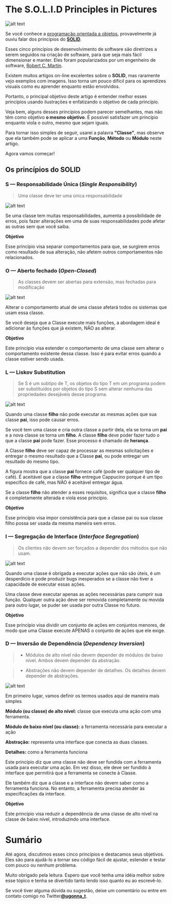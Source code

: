 # The S.O.L.I.D Principles in Pictures

![alt text](005-files/000-en.png "S.O.L.I.D")

Se você conhece a [programação orientada a objetos](https://en.wikipedia.org/wiki/Object-oriented_programming), provavelmente já ouviu falar dos princípios do [**SOLID**](https://en.wikipedia.org/wiki/SOLID).

Esses cinco princípios de desenvolvimento de software são diretrizes a serem seguidos na criação de software, para que seja mais fácil dimensionar e manter. Eles foram popularizados por um engenheiro de software, [Robert C. Martin](https://en.wikipedia.org/wiki/Robert_C._Martin).

Existem muitos artigos on-line excelentes sobre o **SOLID**, mas raramente vejo exemplos com imagens. Isso torna um pouco difícil para os aprendizes visuais como eu aprender enquanto estão envolvidos.

Portanto, o principal objetivo deste artigo é entender melhor esses princípios usando ilustrações e enfatizando o objetivo de cada princípio.

Veja bem, alguns desses princípios podem parecer semelhantes, mas não têm como objetivo **o mesmo objetivo**. É possível satisfazer um princípio enquanto viola o outro, mesmo que sejam iguais.

Para tornar isso simples de seguir, usarei a palavra **"Classe"**, mas observe que ela também pode se aplicar a uma **Função**, **Método** ou **Módulo** neste artigo.

Agora vamos começar!

## Os princípios do SOLID

### **S — Responsabilidade Única (*Single Responsibility*)**

> Uma classe deve ter uma única responsabilidade

![alt text](005-files/001-en.png "Single Responsibility")

Se uma classe tem muitas responsabilidades, aumenta a possibilidade de erros, pois fazer alterações em uma de suas responsabilidades pode afetar as outras sem que você saiba.

**Objetivo**

Esse princípio visa separar comportamentos para que, se surgirem erros como resultado de sua alteração, não afetem outros comportamentos não relacionados.

### **O — Aberto fechado (*Open-Closed*)**

> As classes devem ser abertas para extensão, mas fechadas para modificação

![alt text](005-files/002-en.png "Open-Closed")

Alterar o comportamento atual de uma classe afetará todos os sistemas que usam essa classe.

Se você deseja que a Classe execute mais funções, a abordagem ideal é adicionar às funções que já existem, NÃO as alterar.

**Objetivo**

Este princípio visa estender o comportamento de uma classe sem alterar o comportamento existente dessa classe. Isso é para evitar erros quando a classe estiver sendo usada.

### **L — Liskov Substitution**

> Se S é um subtipo de T, os objetos do tipo T em um programa podem ser substituídos por objetos do tipo S sem alterar nenhuma das propriedades desejáveis desse programa.

![alt text](005-files/003-en.png "Liskov Substitution")

Quando uma classe **filho** não pode executar as mesmas ações que sua classe **pai**, isso pode causar erros.

Se você tem uma classe e cria outra classe a partir dela, ela se torna um **pai** e a nova classe se torna um **filho**. A classe **filho** deve poder fazer tudo o que a classe **pai** pode fazer. Esse processo é chamado de **herança**.

A Classe **filho** deve ser capaz de processar as mesmas solicitações e entregar o mesmo resultado que a Classe **pai**, ou pode entregar um resultado do mesmo tipo.

A figura mostra que a classe **pai** fornece café (pode ser qualquer tipo de café). É aceitável que a classe **filho** entregue Cappucino porque é um tipo específico de café, mas NÃO é aceitável entregar água.

Se a classe **filho** não atender a esses requisitos, significa que a classe **filho** é completamente alterada e viola esse princípio.

**Objetivo**

Esse princípio visa impor consistência para que a classe pai ou sua classe filho possa ser usada da mesma maneira sem erros.

### **I — Segregação de Interface (*Interface Segregation*)**

> Os clientes não devem ser forçados a depender dos métodos que não usam.

![alt text](005-files/004-en.png "Interface Segregation")

Quando uma classe é obrigada a executar ações que não são úteis, é um desperdício e pode produzir bugs inesperados se a classe não tiver a capacidade de executar essas ações.

Uma classe deve executar apenas as ações necessárias para cumprir sua função. Qualquer outra ação deve ser removida completamente ou movida para outro lugar, se puder ser usada por outra Classe no futuro.

**Objetivo**

Esse princípio visa dividir um conjunto de ações em conjuntos menores, de modo que uma Classe execute APENAS o conjunto de ações que ele exige.

### **D — Inversão de Dependência (*Dependency Inversion*)**

> - Módulos de alto nível não devem depender de módulos de baixo nível. Ambos devem depender da abstração.

> - Abstrações não devem depender de detalhes. Os detalhes devem depender de abstrações.

![alt text](005-files/005-en.png "Dependency Inversion")

Em primeiro lugar, vamos definir os termos usados aqui de maneira mais simples

**Módulo (ou classe) de alto nível:** classe que executa uma ação com uma ferramenta.

**Módulo de baixo nível (ou classe):** a ferramenta necessária para executar a ação

**Abstração:** representa uma interface que conecta as duas classes.

**Detalhes:** como a ferramenta funciona

Este princípio diz que uma classe não deve ser fundida com a ferramenta usada para executar uma ação. Em vez disso, ele deve ser fundido à interface que permitirá que a ferramenta se conecte à Classe.

Ele também diz que a classe e a interface não devem saber como a ferramenta funciona. No entanto, a ferramenta precisa atender às especificações da interface.

**Objetivo**

Este princípio visa reduzir a dependência de uma classe de alto nível na classe de baixo nível, introduzindo uma interface.

# Sumário

Até agora, discutimos esses cinco princípios e destacamos seus objetivos. Eles são para ajudá-lo a tornar seu código fácil de ajustar, estender e testar com pouco ou nenhum problema.

Muito obrigado pela leitura. Espero que você tenha uma idéia melhor sobre esse tópico e tenha se divertido tanto lendo isso quanto eu ao escrevê-lo.

Se você tiver alguma dúvida ou sugestão, deixe um comentário ou entre em contato comigo no Twitter[**@ugonna_t**](https://twitter.com/ugonna_t).